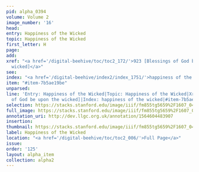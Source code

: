 ```yaml
---
pid: alpha_0394
volume: Volume 2
image_number: '16'
head: 
entry: Happiness of the Wicked
topic: Happiness of the Wicked
first_letter: H
page: 
add: 
xref: "<a href='/digital-beehive/toc/toc2_172/'>923 [Blessings of God be upon the
  wicked]</a>"
see: 
index: "<a href='/digital-beehive/index2/index_1751/'>happiness of the wicked</a>"
item: "#item-7b5ae19be"
unparsed: 
line: 'Entry: Happiness of the Wicked|Topic: Happiness of the Wicked|Xref: 923 [Blessings
  of God be upon the wicked]|Index: happiness of the wicked|#item-7b5ae19be'
selection: https://stacks.stanford.edu/image/iiif/fm855tg5659%2F1607_0483/789,4224,2919,442/full/0/default.jpg
full_image: https://stacks.stanford.edu/image/iiif/fm855tg5659%2F1607_0483/full/full/0/default.jpg
annotation_uri: http://dev.llgc.org.uk/annotation/1564604483907
insertion: 
thumbnail: https://stacks.stanford.edu/image/iiif/fm855tg5659%2F1607_0483/789,4224,600,180/250,/0/default.jpg
label: Happiness of the Wicked
location: "<a href='/digital-beehive/toc/toc2_006/'>Full Page</a>"
issue: 
order: '125'
layout: alpha_item
collection: alpha2
---
```

